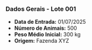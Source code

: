 ### Dados Gerais - Lote 001

- **Data de Entrada:** 01/07/2025
- **Número de Animais:** 500
- **Peso Médio Inicial:** 300 kg
- **Origem:** Fazenda XYZ

